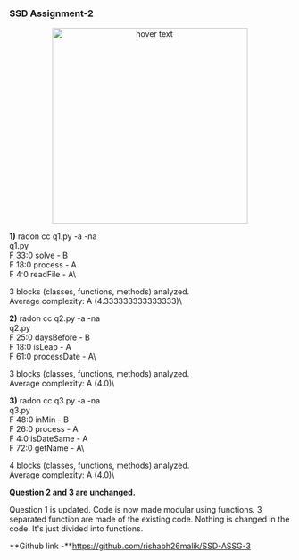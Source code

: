 ### SSD Assignment-2

<p align="center">
  <img src="https://image.shutterstock.com/image-photo/beautiful-water-drop-on-dandelion-260nw-789676552.jpg" width="350" title="hover text">
</p>

**1)**
radon cc q1.py -a -na\
q1.py\
    F 33:0 solve - B\
    F 18:0 process - A\
    F 4:0 readFile - A\

3 blocks (classes, functions, methods) analyzed.\
Average complexity: A (4.333333333333333)\

**2)**
radon cc q2.py -a -na\
q2.py\
    F 25:0 daysBefore - B\
    F 18:0 isLeap - A\
    F 61:0 processDate - A\

3 blocks (classes, functions, methods) analyzed.\
Average complexity: A (4.0)\

**3)**
radon cc q3.py -a -na\
q3.py\
    F 48:0 inMin - B\
    F 26:0 process - A\
    F 4:0 isDateSame - A\
    F 72:0 getName - A\

4 blocks (classes, functions, methods) analyzed.\
Average complexity: A (4.0)\

**Question 2 and 3 are unchanged.**

Question 1 is updated. Code is now made modular using functions. 3 separated function are made of the existing code. Nothing is changed in the code. It's just divided into functions. 

**Github link -**https://github.com/rishabh26malik/SSD-ASSG-3
